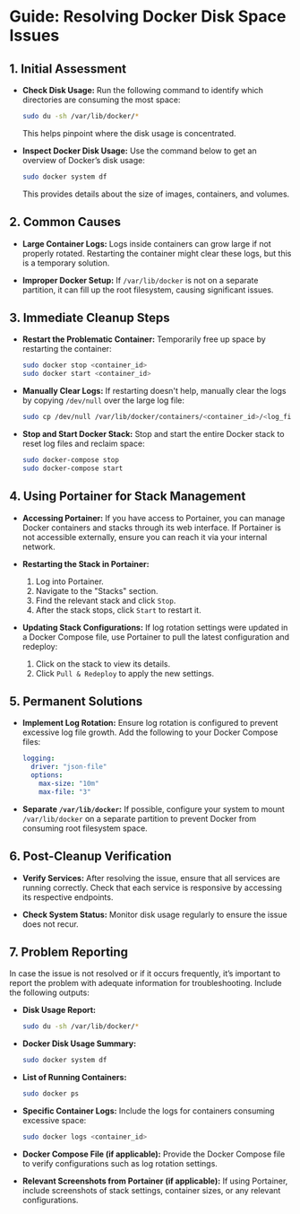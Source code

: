 
# Guide: Resolving Docker Disk Space Issues


## 1. Initial Assessment

- **Check Disk Usage:**
  Run the following command to identify which directories are consuming the most space:
  ```bash
  sudo du -sh /var/lib/docker/*
  ```
  This helps pinpoint where the disk usage is concentrated.

- **Inspect Docker Disk Usage:**
  Use the command below to get an overview of Docker’s disk usage:
  ```bash
  sudo docker system df
  ```
  This provides details about the size of images, containers, and volumes.

## 2. Common Causes

- **Large Container Logs:**
  Logs inside containers can grow large if not properly rotated. Restarting the container might clear these logs, but this is a temporary solution.

- **Improper Docker Setup:**
  If `/var/lib/docker` is not on a separate partition, it can fill up the root filesystem, causing significant issues.

## 3. Immediate Cleanup Steps

- **Restart the Problematic Container:**
  Temporarily free up space by restarting the container:
  ```bash
  sudo docker stop <container_id>
  sudo docker start <container_id>
  ```

- **Manually Clear Logs:**
  If restarting doesn't help, manually clear the logs by copying `/dev/null` over the large log file:
  ```bash
  sudo cp /dev/null /var/lib/docker/containers/<container_id>/<log_file>
  ```

- **Stop and Start Docker Stack:**
  Stop and start the entire Docker stack to reset log files and reclaim space:
  ```bash
  sudo docker-compose stop
  sudo docker-compose start
  ```

## 4. Using Portainer for Stack Management

- **Accessing Portainer:**
  If you have access to Portainer, you can manage Docker containers and stacks through its web interface. If Portainer is not accessible externally, ensure you can reach it via your internal network.

- **Restarting the Stack in Portainer:**
  1. Log into Portainer.
  2. Navigate to the "Stacks" section.
  3. Find the relevant stack and click `Stop`.
  4. After the stack stops, click `Start` to restart it.

- **Updating Stack Configurations:**
  If log rotation settings were updated in a Docker Compose file, use Portainer to pull the latest configuration and redeploy:
  1. Click on the stack to view its details.
  2. Click `Pull & Redeploy` to apply the new settings.

## 5. Permanent Solutions

- **Implement Log Rotation:**
  Ensure log rotation is configured to prevent excessive log file growth. Add the following to your Docker Compose files:
  ```yaml
  logging:
    driver: "json-file"
    options:
      max-size: "10m"
      max-file: "3"
  ```

- **Separate `/var/lib/docker`:**
  If possible, configure your system to mount `/var/lib/docker` on a separate partition to prevent Docker from consuming root filesystem space.

## 6. Post-Cleanup Verification

- **Verify Services:**
  After resolving the issue, ensure that all services are running correctly. Check that each service is responsive by accessing its respective endpoints.

- **Check System Status:**
  Monitor disk usage regularly to ensure the issue does not recur.

## 7. Problem Reporting

In case the issue is not resolved or if it occurs frequently, it’s important to report the problem with adequate information for troubleshooting. Include the following outputs:

- **Disk Usage Report:**
  ```bash
  sudo du -sh /var/lib/docker/*
  ```

- **Docker Disk Usage Summary:**
  ```bash
  sudo docker system df
  ```

- **List of Running Containers:**
  ```bash
  sudo docker ps
  ```

- **Specific Container Logs:**
  Include the logs for containers consuming excessive space:
  ```bash
  sudo docker logs <container_id>
  ```

- **Docker Compose File (if applicable):**
  Provide the Docker Compose file to verify configurations such as log rotation settings.

- **Relevant Screenshots from Portainer (if applicable):**
  If using Portainer, include screenshots of stack settings, container sizes, or any relevant configurations.
